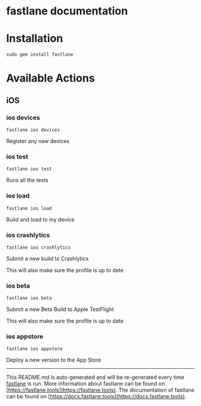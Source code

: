 fastlane documentation
================
# Installation
```
sudo gem install fastlane
```
# Available Actions
## iOS
### ios devices
```
fastlane ios devices
```
Register any new devices
### ios test
```
fastlane ios test
```
Runs all the tests
### ios load
```
fastlane ios load
```
Build and load to my device
### ios crashlytics
```
fastlane ios crashlytics
```
Submit a new build to Crashlytics

This will also make sure the profile is up to date
### ios beta
```
fastlane ios beta
```
Submit a new Beta Build to Apple TestFlight

This will also make sure the profile is up to date
### ios appstore
```
fastlane ios appstore
```
Deploy a new version to the App Store

----

This README.md is auto-generated and will be re-generated every time [fastlane](https://fastlane.tools) is run.
More information about fastlane can be found on [https://fastlane.tools](https://fastlane.tools).
The documentation of fastlane can be found on [https://docs.fastlane.tools](https://docs.fastlane.tools).
